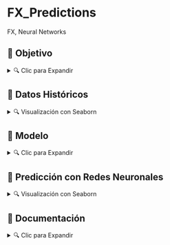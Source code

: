 # FX_Predictions
FX, Neural Networks



## 🎯 Objetivo


<details>
<summary>🔍 Clic para Expandir </summary>

El presente proyecto permite descargar la *evolución histórica* de los siguientes **Tipos de Cambio (Paridades)** usando la librería de Yahoo Finance (**`'yfinance'`**):

* **`"USDMXN"`**

* **`"EURMXN"`**

* **`"GBPMXN"`**

* **`"EURUSD"`**

* **`"GBPUSD"`**

Y crea un **Modelo de Redes Neuronales** para generar sus respectivas *predicciones*.

</details>






## 📜 Datos Históricos


<details>
<summary>🔍 Visualización con Seaborn </summary>

<br>

<img src="https://github.com/vbleal/FX_Predictions/blob/main/Imag/FX_Evolution_sns.png" width="1000" height="700">


</details>







## 🧮 Modelo


<details>
<summary>🔍 Clic para Expandir </summary>



</details>






## 🧠 Predicción con Redes Neuronales 


<details>
<summary>🔍 Visualización con Seaborn </summary>

<br>


* **`"USDMXN"`**

  <details>
  <summary>📊 Clic para expandir </summary>
    
  <img src="https://github.com/vbleal/FX_Predictions/blob/main/Imag/FX_Predictions_sns_USD-MXN.png" width="1000" height="700">


  <br>


  </details>
  

* **`"EURMXN"`**


  <details>
  <summary>📊 Clic para expandir </summary>
    
  <img src="https://github.com/vbleal/FX_Predictions/blob/main/Imag/FX_Predictions_sns_EUR-MXN.png" width="1000" height="700">


  <br>


  </details>
  
* **`"GBPMXN"`**


  <details>
  <summary>📊 Clic para expandir </summary>
    
  <img src="https://github.com/vbleal/FX_Predictions/blob/main/Imag/FX_Predictions_sns_GBP-MXN.png" width="1000" height="700">


  <br>


  </details>

  
* **`"EURUSD"`**


  <details>
  <summary>📊 Clic para expandir </summary>
    
  <img src="https://github.com/vbleal/FX_Predictions/blob/main/Imag/FX_Predictions_sns_EUR-USD.png" width="1000" height="700">


  <br>


  </details>

  
* **`"GBPUSD"`**


  <details>
  <summary>📊 Clic para expandir </summary>
    
  <img src="https://github.com/vbleal/FX_Predictions/blob/main/Imag/FX_Predictions_sns_GBP-USD.png" width="1000" height="700">


  <br>


  </details>


  


</details>




</details>






## 💼 Documentación


<details>
<summary>🔍 Clic para Expandir </summary>

<br>

[Reporte](https://github.com/vbleal/FX_Predictions/blob/main/Report/GH_FX_Predictions.pdf)

</details>







